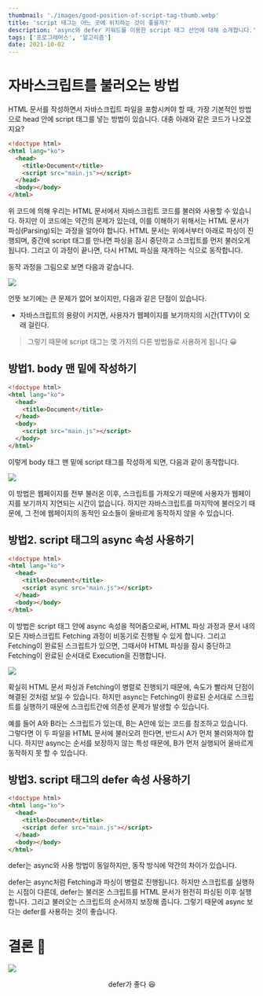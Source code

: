 ```yaml
---
thumbnail: './images/good-position-of-script-tag-thumb.webp'
title: 'script 태그는 어느 곳에 위치하는 것이 좋을까?'
description: 'async와 defer 키워드를 이용한 script 태그 선언에 대해 소개합니다.'
tags: ['프로그래머스', '알고리즘']
date: 2021-10-02
---
```


# 자바스크립트를 불러오는 방법

HTML 문서를 작성하면서 자바스크립트 파일을 포함시켜야 할 때, 가장 기본적인 방법으로 head 안에 script 태그를 넣는 방법이 있습니다. 대충 아래와 같은 코드가 나오겠지요?

```html
<!doctype html>
<html lang="ko">
  <head>
    <title>Document</title>
    <script src="main.js"></script>
  </head>
  <body></body>
</html>
```

위 코드에 의해 우리는 HTML 문서에서 자바스크립트 코드를 불러와 사용할 수 있습니다. 하지만 이 코드에는 약간의 문제가 있는데, 이를 이해하기 위해서는 HTML 문서가 파싱(Parsing)되는 과정을 알아야 합니다. HTML 문서는 위에서부터 아래로 파싱이 진행되며, 중간에 script 태그를 만나면 파싱을 잠시 중단하고 스크립트를 먼저 불러오게 됩니다. 그리고 이 과정이 끝나면, 다시 HTML 파싱을 재개하는 식으로 동작합니다.

동작 과정을 그림으로 보면 다음과 같습니다.

![](https://img1.daumcdn.net/thumb/R1280x0/?scode=mtistory2&fname=https%3A%2F%2Fblog.kakaocdn.net%2Fdn%2FPGfzK%2FbtrgA6ru4Ic%2FBlI1DF4H41iSjF2x7KkH91%2Fimg.jpg)

언뜻 보기에는 큰 문제가 없어 보이지만, 다음과 같은 단점이 있습니다.

- 자바스크립트의 용량이 커지면, 사용자가 웹페이지를 보기까지의 시간(TTV)이 오래 걸린다.

> 그렇기 때문에 script 태그는 몇 가지의 다른 방법들로 사용하게 됩니다 😀

## 방법1. body 맨 밑에 작성하기

```html
<!doctype html>
<html lang="ko">
  <head>
    <title>Document</title>
  </head>
  <body>
    <script src="main.js"></script>
  </body>
</html>
```

이렇게 body 태그 맨 밑에 script 태그를 작성하게 되면, 다음과 같이 동작합니다.

![](https://img1.daumcdn.net/thumb/R1280x0/?scode=mtistory2&fname=https%3A%2F%2Fblog.kakaocdn.net%2Fdn%2FdgbOKl%2FbtrgDcDU6d9%2FIJ0RVHUagSWkMYFSas5tdK%2Fimg.jpg)

이 방법은 웹페이지를 전부 불러온 이후, 스크립트를 가져오기 때문에 사용자가 웹페이지를 보기까지 지연되는 시간이 없습니다. 하지만 자바스크립트를 마지막에 불러오기 때문에, 그 전에 웹페이지의 동적인 요소들이 올바르게 동작하지 않을 수 있습니다.

## 방법2. script 태그의 async 속성 사용하기

```html
<!doctype html>
<html lang="ko">
  <head>
    <title>Document</title>
    <script async src="main.js"></script>
  </head>
  <body></body>
</html>
```

이 방법은 script 태그 안에 async 속성을 적어줌으로써, HTML 파싱 과정과 문서 내의 모든 자바스크립트 Fetching 과정이 비동기로 진행될 수 있게 합니다. 그리고 Fetching이 완료된 스크립트가 있으면, 그때서야 HTML 파싱을 잠시 중단하고 Fetching이 완료된 순서대로 Execution을 진행합니다.

![](https://img1.daumcdn.net/thumb/R1280x0/?scode=mtistory2&fname=https%3A%2F%2Fblog.kakaocdn.net%2Fdn%2FbjVMdJ%2FbtrgB47vnPJ%2FNd3W8p9bi6WabhkuU01F9k%2Fimg.jpg)

확실히 HTML 문서 파싱과 Fetching이 병렬로 진행되기 때문에, 속도가 빨라져 단점이 해결된 것처럼 보일 수 있습니다. 하지만 async는 Fetching이 완료된 순서대로 스크립트를 실행하기 때문에 스크립트간에 의존성 문제가 발생할 수 있습니다.

예를 들어 A와 B라는 스크립트가 있는데, B는 A안에 있는 코드를 참조하고 있습니다. 그렇다면 이 두 파일을 HTML 문서에 불러오려 한다면, 반드시 A가 먼저 불러와져야 합니다. 하지만 async는 순서를 보장하지 않는 특성 때문에, B가 먼저 실행되어 올바르게 동작하지 못 할 수 있습니다.

## 방법3. script 태그의 defer 속성 사용하기

```html
<!doctype html>
<html lang="ko">
  <head>
    <title>Document</title>
    <script defer src="main.js"></script>
  </head>
  <body></body>
</html>
```

defer는 async와 사용 방법이 동일하지만, 동작 방식에 약간의 차이가 있습니다.

defer는 async처럼 Fetching과 파싱이 병렬로 진행됩니다. 하지만 스크립트를 실행하는 시점이 다른데, defer는 불러온 스크립트를 HTML 문서가 완전히 파싱된 이후 실행합니다. 그리고 불러오는 스크립트의 순서까지 보장해 줍니다. 그렇기 때문에 async 보다는 defer를 사용하는 것이 좋습니다.

# 결론 🎉

![](https://blog.kakaocdn.net/dn/da1x1H/btrrun9z2BI/mLVNkWyo9jq0LAxtskzIrK/img.gif)

<center>defer가 좋다 😆</center>

